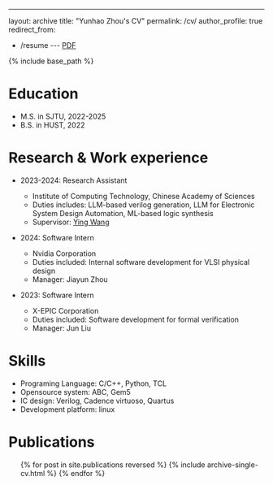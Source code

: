 ---
layout: archive
title: "Yunhao Zhou's CV"
permalink: /cv/
author_profile: true
redirect_from:
  - /resume
--- [PDF](https://yyh-sjtu.github.io/files/Resume_of_Yunhao_Zhou.pdf "PDF")

{% include base_path %}

Education
======
* M.S. in SJTU, 2022-2025
* B.S. in HUST, 2022

Research & Work experience
======
* 2023-2024: Research Assistant
  * Institute of Computing Technology, Chinese Academy of Sciences
  * Duties includes: LLM-based verilog generation, LLM for Electronic System Design Automation, ML-based logic synthesis
  * Supervisor: [Ying Wang](https://wangying-ict.github.io/ "Ying Wang")

* 2024: Software Intern
  * Nvidia Corporation
  * Duties included: Internal software development for VLSI physical design
  * Manager: Jiayun Zhou

* 2023: Software Intern
  * X-EPIC Corporation
  * Duties included: Software development for formal verification
  * Manager: Jun Liu
  
Skills
======
* Programing Language: C/C++, Python, TCL
* Opensource system: ABC, Gem5
* IC design: Verilog, Cadence virtuoso, Quartus
* Development platform: linux

Publications
======
  <ul>{% for post in site.publications reversed %}
    {% include archive-single-cv.html %}
  {% endfor %}</ul>
  
